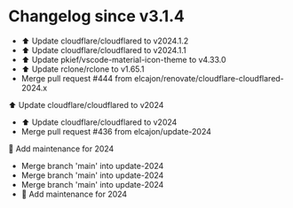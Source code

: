# Changelog since v3.1.4
- ⬆️ Update cloudflare/cloudflared to v2024.1.2 
- ⬆️ Update cloudflare/cloudflared to v2024.1.1 
- ⬆️ Update pkief/vscode-material-icon-theme to v4.33.0 
- ⬆️ Update rclone/rclone to v1.65.1 
- Merge pull request #444 from elcajon/renovate/cloudflare-cloudflared-2024.x

⬆️ Update cloudflare/cloudflared to v2024 
- ⬆️ Update cloudflare/cloudflared to v2024 
- Merge pull request #436 from elcajon/update-2024

🎉 Add maintenance for 2024 
- Merge branch 'main' into update-2024 
- Merge branch 'main' into update-2024 
- Merge branch 'main' into update-2024 
- 🎉 Add maintenance for 2024 
